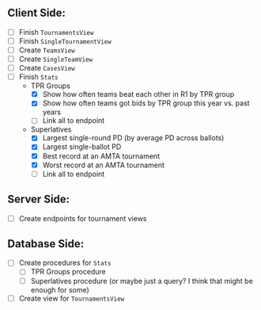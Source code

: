 ## Client Side:
- [ ] Finish `TournamentsView`
- [ ] Finish `SingleTournamentView`
- [ ] Create `TeamsView`
- [ ] Create `SingleTeamView`
- [ ] Create `CasesView`
- [ ] Finish `Stats`
  - TPR Groups
    - [X] Show how often teams beat each other in R1 by TPR group
    - [X] Show how often teams got bids by TPR group this year vs. past years
    - [ ] Link all to endpoint
  - Superlatives
    - [X] Largest single-round PD (by average PD across ballots)
    - [X] Largest single-ballot PD
    - [X] Best record at an AMTA tournament
    - [X] Worst record at an AMTA tournament
    - [ ] Link all to endpoint

## Server Side:
- [ ] Create endpoints for tournament views

## Database Side:
- [ ] Create procedures for `Stats`
  - [ ] TPR Groups procedure
  - [ ] Superlatives procedure (or maybe just a query? I think that might be enough for some)
- [ ] Create view for `TournamentsView`